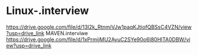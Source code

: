 # Linux-.interview
https://drive.google.com/file/d/13I2k_RtnmiVJw1paqKJtiofQBSsC4VZN/view?usp=drive_link
MAVEN.interviwe
https://drive.google.com/file/d/1xPrmijMU2AyuC2SYe90o6I80HlTA0DBW/view?usp=drive_link  
